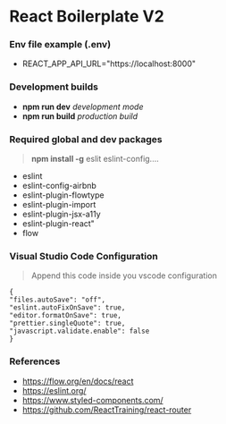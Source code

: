 # React Boilerplate V2

### Env file example (.env)

- REACT_APP_API_URL="https://localhost:8000"

### Development builds

- **npm run dev** _development mode_
- **npm run build** _production build_

### Required global and dev packages

> **npm install -g** eslit eslint-config....

- eslint
- eslint-config-airbnb
- eslint-plugin-flowtype
- eslint-plugin-import
- eslint-plugin-jsx-a11y
- eslint-plugin-react"
- flow

### Visual Studio Code Configuration

> Append this code inside you vscode configuration

```
{
"files.autoSave": "off",
"eslint.autoFixOnSave": true,
"editor.formatOnSave": true,
"prettier.singleQuote": true,
"javascript.validate.enable": false
}

```

### References

- https://flow.org/en/docs/react
- https://eslint.org/
- https://www.styled-components.com/
- https://github.com/ReactTraining/react-router
